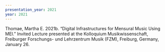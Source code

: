 ```yaml
---
presentation_year: 2021
year: 2021
---
```


Thomae, Martha E. 2021b. “Digital Infrastructures for Mensural Music Using MEI.” Invited Lecture presented at the Kolloquium Musikwissenschaft, Freiburger Forschungs- und Lehrzentrum Musik (FZM), Freiburg, Germany, January 26.